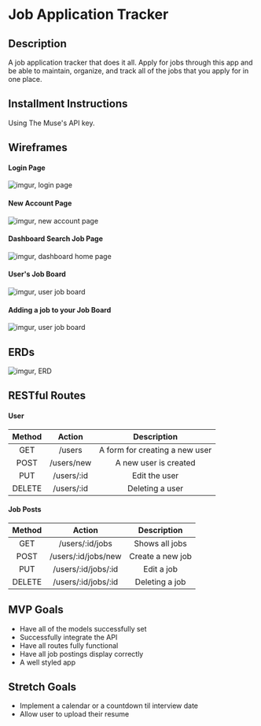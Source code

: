 # Job Application Tracker

## Description
A job application tracker that does it all. Apply for jobs through this app and be able to maintain, organize, and track all of the jobs that you apply for in one place.

## Installment Instructions
Using The Muse's API key.

## Wireframes
#### Login Page
![imgur, login page](https://i.imgur.com/85NM32h.png)
#### New Account Page
![imgur, new account page](https://i.imgur.com/ZDvleec.png)
#### Dashboard Search Job Page
![imgur, dashboard home page](https://i.imgur.com/STnwVsS.png)
#### User's Job Board
![imgur, user job board](https://i.imgur.com/igDLeS4.png)
#### Adding a job to your Job Board
![imgur, user job board](https://i.imgur.com/nEIWlTJ.png)

## ERDs
![imgur, ERD](https://i.imgur.com/AEXaGXL.png)
## RESTful Routes
#### User
| Method | Action | Description|
|:------:|:------:|:----------:|
| GET    | /users  | A form for creating a new user  |
| POST   | /users/new  | A new user is created  |
| PUT    | /users/:id  | Edit the user  |
| DELETE | /users/:id  | Deleting a user  |

#### Job Posts
| Method | Action | Description|
|:------:|:------:|:----------:|
| GET    | /users/:id/jobs  | Shows all jobs  |
| POST   | /users/:id/jobs/new  | Create a new job  |
| PUT    | /users/:id/jobs/:id | Edit a job  |
| DELETE | /users/:id/jobs/:id  | Deleting a job  |

## MVP Goals
* Have all of the models successfully set
* Successfully integrate the API
* Have all routes fully functional
* Have all job postings display correctly
* A well styled app

## Stretch Goals
* Implement a calendar or a countdown til interview date
* Allow user to upload their resume
